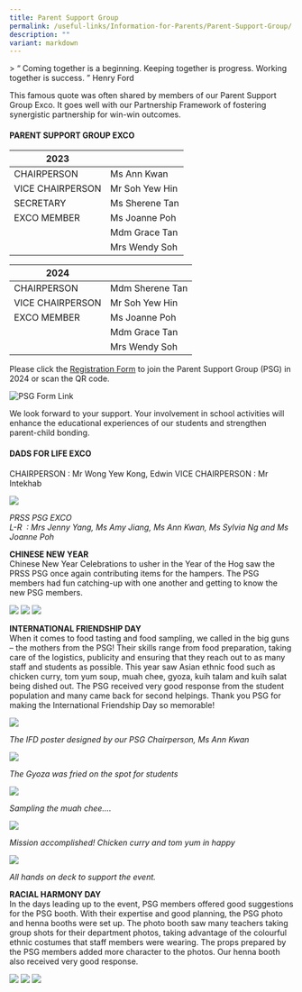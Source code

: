 ```yaml
---
title: Parent Support Group
permalink: /useful-links/Information-for-Parents/Parent-Support-Group/
description: ""
variant: markdown
---
```

&gt; “ Coming together is a beginning. Keeping together is progress. Working together is success. ” Henry Ford

This famous quote was often shared by members of our Parent Support Group Exco. It goes well with our Partnership Framework of fostering synergistic partnership for win-win outcomes.


#### PARENT SUPPORT GROUP EXCO

| **2023** |  |
| -------- | -------- | 
| CHAIRPERSON | Ms Ann Kwan | 
| VICE CHAIRPERSON | Mr Soh Yew Hin | 
| SECRETARY | Ms Sherene Tan |
| EXCO MEMBER | Ms Joanne Poh | 
|  | Mdm Grace Tan | &nbsp; 
|  | Mrs Wendy Soh | &nbsp; 

| **2024** |  | 
| -------- | -------- |
| CHAIRPERSON  | Mdm Sherene Tan  | 
| VICE CHAIRPERSON | Mr Soh Yew Hin | 
| EXCO MEMBER | Ms Joanne Poh | 
|  | Mdm Grace Tan | &nbsp; 
|  | Mrs Wendy Soh | &nbsp; 

Please click the [Registration Form](https://forms.gle/TYmVaAcWKN3BqHzQ6) to join the Parent Support Group (PSG) in 2024 or scan the QR code.

![PSG Form Link](/images/ECG_2024_1.png)

We look forward to your support. Your involvement in school activities will enhance the educational experiences of our students and strengthen parent-child bonding. 


#### DADS FOR LIFE EXCO

CHAIRPERSON : Mr Wong Yew Kong, Edwin
VICE CHAIRPERSON : Mr Intekhab

![](/images/PSG%20EXCO%202019.png)

_PRSS PSG EXCO_&nbsp;
<br>_L-R&nbsp; : Mrs Jenny Yang, Ms Amy Jiang, Ms Ann Kwan, Ms Sylvia Ng and Ms Joanne Poh_

  
 

**CHINESE NEW YEAR**&nbsp;
<br>Chinese New Year Celebrations to usher in the Year of the Hog saw the PRSS PSG once again contributing items for the hampers. The PSG members had fun catching-up with one another and getting to know the new PSG members.

![](/images/CNY-1.png)
![](/images/CNY-2.png)
![](/images/CNY-3.png)

**INTERNATIONAL FRIENDSHIP DAY**
<br>When it comes to food tasting and food sampling, we called in the big guns – the mothers from the PSG! Their skills range from food preparation, taking care of the logistics, publicity and ensuring that they reach out to as many staff and students as possible. This year saw Asian ethnic food such as chicken curry, tom yum soup, muah chee, gyoza, kuih talam and kuih salat being dished out. The PSG received very good response from the student population and many came back for second helpings. Thank you PSG for making the International Friendship Day so memorable!

![](/images/IFD%20poster.png)

_The IFD poster designed by our PSG Chairperson, Ms Ann Kwan_

![](/images/Gyoza.png)

_The Gyoza was fried on the spot for students_

![](/images/Muah%20Chee.png)

_Sampling the muah chee…._

![](/images/Accomplishment.png)

_Mission accomplished! Chicken curry and tom yum in happy_

![](/images/Support%20team.png)

_All hands on deck to support the event._  
  
**RACIAL HARMONY DAY**
<br>In the days leading up to the event, PSG members offered good suggestions for the PSG booth. With their expertise and good planning, the PSG photo and henna booths were set up. The photo booth saw many teachers taking group shots for their department photos, taking advantage of the colourful ethnic costumes that staff members were wearing. The props prepared by the PSG members added more character to the photos. Our henna booth also received very good response.

![](/images/RH-2.png)
![](/images/RH-3.png)
![](/images/RH-4.png)